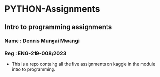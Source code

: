 # PYTHON-Assignments
## Intro to programming assignments
### Name : Dennis Mungai Mwangi
### Reg : ENG-219-008/2023

-  This is a repo containg all the five assignments on kaggle in the module intro to programming.
